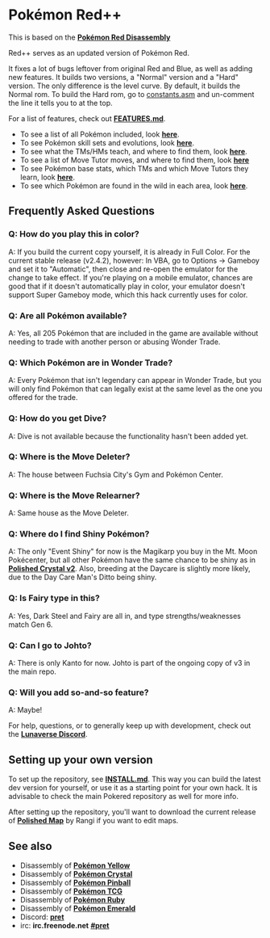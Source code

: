 # Pokémon Red++

This is based on the [**Pokémon Red Disassembly**][pokered]

Red++ serves as an updated version of Pokémon Red.

It fixes a lot of bugs leftover from original Red and Blue, as well as adding new features.
It builds two versions, a "Normal" version and a "Hard" version. The only difference is the level curve.
By default, it builds the Normal rom. To build the Hard rom, go to [constants.asm](constants.asm) and un-comment the line it tells you to at the top.

For a list of features, check out [**FEATURES.md**](FEATURES.md).

* To see a list of all Pokémon included, look [**here**](constants/pokemon_constants.asm).
* To see Pokémon skill sets and evolutions, look [**here**](data/evos_moves.asm).
* To see what the TMs/HMs teach, and where to find them, look [**here**](data/tms.asm).
* To see a list of Move Tutor moves, and where to find them, look [**here**](data/move_tutors.asm)
* To see Pokémon base stats, which TMs and which Move Tutors they learn, look [**here**](data/baseStats/).
* To see which Pokémon are found in the wild in each area, look [**here**](data/wildPokemon/).


## Frequently Asked Questions

### Q: How do you play this in color?
A: If you build the current copy yourself, it is already in Full Color. For the current stable release (v2.4.2), however: In VBA, go to Options -> Gameboy and set it to "Automatic", then close and re-open the emulator for the change to take effect. If you're playing on a mobile emulator, chances are good that if it doesn't automatically play in color, your emulator doesn't support Super Gameboy mode, which this hack currently uses for color.

### Q: Are all Pokémon available?
A: Yes, all 205 Pokémon that are included in the game are available without needing to trade with another person or abusing Wonder Trade.

### Q: Which Pokémon are in Wonder Trade?
A: Every Pokémon that isn't legendary can appear in Wonder Trade, but you will only find Pokémon that can legally exist at the same level as the one you offered for the trade.

### Q: How do you get Dive?
A: Dive is not available because the functionality hasn't been added yet.

### Q: Where is the Move Deleter?
A: The house between Fuchsia City's Gym and Pokémon Center.

### Q: Where is the Move Relearner?
A: Same house as the Move Deleter.

### Q: Where do I find Shiny Pokémon?
A: The only "Event Shiny" for now is the Magikarp you buy in the Mt. Moon Pokécenter, but all other Pokémon have the same chance to be shiny as in [**Polished Crystal v2**][polished]. Also, breeding at the Daycare is slightly more likely, due to the Day Care Man's Ditto being shiny.

### Q: Is Fairy type in this?
A: Yes, Dark Steel and Fairy are all in, and type strengths/weaknesses match Gen 6.

### Q: Can I go to Johto?
A: There is only Kanto for now. Johto is part of the ongoing copy of v3 in the main repo.

### Q: Will you add so-and-so feature?
A: Maybe!


For help, questions, or to generally keep up with development, check out the [**Lunaverse Discord**][lunaverse].



## Setting up your own version

To set up the repository, see [**INSTALL.md**](INSTALL.md). This way you can build the latest dev version for yourself, or use it as a starting point for your own hack.
It is advisable to check the main Pokered repository as well for more info.

After setting up the repository, you'll want to download the current release of [**Polished Map**][polishedmap] by Rangi if you want to edit maps.



## See also

* Disassembly of [**Pokémon Yellow**][pokeyellow]
* Disassembly of [**Pokémon Crystal**][pokecrystal]
* Disassembly of [**Pokémon Pinball**][pokepinball]
* Disassembly of [**Pokémon TCG**][poketcg]
* Disassembly of [**Pokémon Ruby**][pokeruby]
* Disassembly of [**Pokémon Emerald**][pokeemerald]
* Discord: [**pret**][Discord]
* irc: **irc.freenode.net** [**#pret**][irc]

[polished]: http://github.com/roukaour/polishedcrystal
[polishedmap]: https://github.com/roukaour/polished-map
[pokered]: http://github.com/pret/pokered
[pokeyellow]: https://github.com/pret/pokeyellow
[pokecrystal]: https://github.com/pret/pokecrystal
[pokepinball]: https://github.com/pret/pokepinball
[poketcg]: https://github.com/pret/poketcg
[pokeruby]: https://github.com/pret/pokeruby
[pokeemerald]: https://github.com/pret/pokeemerald
[Discord]: https://discord.gg/cJxDDVP
[irc]: https://kiwiirc.com/client/irc.freenode.net/?#pret
[lunaverse]: https://discord.gg/SQwkd7r
